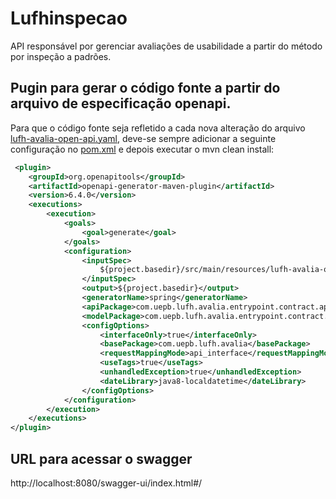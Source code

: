 # Lufhinspecao
API responsável por gerenciar avaliações de usabilidade a partir do método por inspeção a padrões.

## Pugin para gerar o código fonte a partir do arquivo de especificação openapi.

Para que o código fonte seja refletido a cada nova alteração do arquivo [lufh-avalia-open-api.yaml](src/main/resources/lufh-avalia-open-api.yml), deve-se sempre adicionar a seguinte configuração no [pom.xml](pom.xml) e depois executar o mvn clean install:
```xml
 <plugin>
    <groupId>org.openapitools</groupId>
    <artifactId>openapi-generator-maven-plugin</artifactId>
    <version>6.4.0</version>
    <executions>
        <execution>
            <goals>
                <goal>generate</goal>
            </goals>
            <configuration>
                <inputSpec>
                    ${project.basedir}/src/main/resources/lufh-avalia-open-api.yml
                </inputSpec>
                <output>${project.basedir}</output>
                <generatorName>spring</generatorName>
                <apiPackage>com.uepb.lufh.avalia.entrypoint.contract.api</apiPackage>
                <modelPackage>com.uepb.lufh.avalia.entrypoint.contract.model</modelPackage>
                <configOptions>
                    <interfaceOnly>true</interfaceOnly>
                    <basePackage>com.uepb.lufh.avalia</basePackage>
                    <requestMappingMode>api_interface</requestMappingMode>
                    <useTags>true</useTags>
                    <unhandledException>true</unhandledException>
                    <dateLibrary>java8-localdatetime</dateLibrary>
                </configOptions>
            </configuration>
        </execution>
    </executions>
</plugin>
```

## URL para acessar o swagger
http://localhost:8080/swagger-ui/index.html#/

